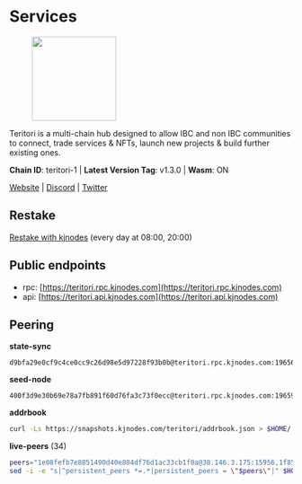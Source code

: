# Services

<figure><img src="https://raw.githubusercontent.com/kj89/testnet_manuals/main/pingpub/logos/teritori.png" width="150" alt=""><figcaption></figcaption></figure>

Teritori is a multi-chain hub designed to allow IBC and non IBC communities  to connect, trade services & NFTs, launch new projects & build further existing ones.

**Chain ID**: teritori-1 | **Latest Version Tag**: v1.3.0 | **Wasm**: ON

[Website](https://teritori.com) | [Discord](https://discord.gg/teritori) | [Twitter](https://twitter.com/TeritoriNetwork)

## Restake

[Restake with kjnodes](https://restake.app/teritori/torivaloper184ln03hkpt75uhrrr26f66kvcqvf4yn4nc2xjm) (every day at 08:00, 20:00)
## Public endpoints

* rpc: [https://teritori.rpc.kjnodes.com](https://teritori.rpc.kjnodes.com)
* api: [https://teritori.api.kjnodes.com](https://teritori.api.kjnodes.com)

## Peering

**state-sync**

```text
d9bfa29e0cf9c4ce0cc9c26d98e5d97228f93b0b@teritori.rpc.kjnodes.com:19656
```

**seed-node**

```text
400f3d9e30b69e78a7fb891f60d76fa3c73f0ecc@teritori.rpc.kjnodes.com:19659
```

**addrbook**
```bash
curl -Ls https://snapshots.kjnodes.com/teritori/addrbook.json > $HOME/.teritorid/config/addrbook.json
```

**live-peers** (34)
```bash
peers="1e08fefb7e8851490d40e804df76d1ac33cb1f0a@38.146.3.175:15956,1f858b8cc8e18ef05de79dd470ad29ba29ddbeb7@65.108.77.106:26889,82ebb17ddac20928fb8107201dad9f5aea7f9132@198.244.200.3:26656,3178ac8fffd269325500c95679d58d5e8ec61746@198.244.213.94:22956,920f32f409bbb18b641cdc9513545e2e016c2c62@142.132.203.60:26656,5ab6437f73fe71f392d53566e037aa91087530ac@139.144.67.202:26656,d43c09d1734e2135102621305aa3d15117b5d1b6@13.209.213.117:26656,46b7ae20e3cc4264076a91c3601f3894a021a80d@65.108.6.45:36656,a25a3a218a699e71e2a64edaa45f457dfd8507ba@65.21.148.206:26656,8e1e342208f400bb10677617d4f08b31a3b48877@138.201.61.159:26656,3950af34da35ce3ff8c50ff3c47a43f5dfc93947@195.3.220.154:19656,26175f13ada3d61c93bca342819fd5dc797bced0@65.109.58.226:28656,d856120f262134ebf13e1d2632d778b69e704208@65.108.4.188:15956,856c165de82fbd0489df9ec6ffaa0958c620e073@198.244.179.127:26656,5a98d637a16b16bf425a4a785c9d11a7d1e5b8a0@65.21.131.215:26736,6ef7a8bc7a3cc0856594f12570e8f2282a099dcf@65.109.93.152:26796,76ac8106e8b1169f1ef28f5c45558750db85d3dc@65.108.239.241:26656,0b27217386756577e1eadf00c4169dc8f041e522@51.210.7.219:26656,8ac41af54dfd91c41de71cde222a55670f2f405d@141.95.65.73:15956,526d8c7c44f59be9a39d7463c576b68c0db23174@65.108.234.23:15956,75d41a5ab4f826b7ba468a6c4912dbd8f4541428@65.108.200.142:26646,3594b73f909a9c4b87cfe6a361ef8b2b51124dd5@65.109.69.59:15956,c6f9573f0b5b7f986ec121e584465f2c6cd53de3@51.159.0.207:36656,7d47faa64cef3eca57ed3f4eaf21f7a3981d512b@57.128.65.115:28656,1f4e77295379ce0c928502d2b075157a8c8a9e64@51.83.96.150:26642,fffcd8c41a92e24d67b6d026f556c5afd49db092@45.77.41.21:26656,51345b444fb291c03cf18084bdfc51123de7b5ac@51.178.74.75:36656,d956d6180e96c62315a777b1a3ed8f1ebf873e80@38.242.232.202:29656,d9bfa29e0cf9c4ce0cc9c26d98e5d97228f93b0b@65.109.88.38:19656,db730d0ca424c7deb2e8529735522b4e317298b5@65.108.108.42:26656,8f28518afd31a42ea81bb3232a50ab0cec4dcdf7@51.158.236.131:26656,942c99cb9ff717552f884639dda9f52ab66f9726@65.108.134.12:26656,51eaf493facf36754411baa4f7b89355bd9cb3e7@195.201.63.87:42666,4740ad44e58f4f4a0e2b9c4353500009eb73a05a@176.191.97.120:26656"
sed -i -e "s|^persistent_peers *=.*|persistent_peers = \"$peers\"|" $HOME/.teritorid/config/config.toml
```
